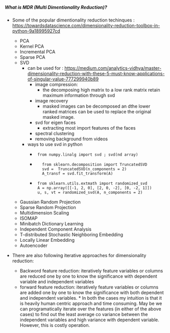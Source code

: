 ##### What is MDR (Multi Dimentionality Reduction)?
* Some of the popular dimentionality reduction techinques : https://towardsdatascience.com/dimensionality-reduction-toolbox-in-python-9a18995927cd
    * PCA
    * Kernel PCA 
    * Incremental PCA
    * Sparse PCA
    * SVD
      * can be used for : https://medium.com/analytics-vidhya/master-dimensionality-reduction-with-these-5-must-know-applications-of-singular-value-777299940b89
         * image compression:
            * the decomposing high matrix to a low rank matrix retain maximum information through svd
         * image recovery
            * masked images can be decomposed an dthe lower ranked matrices can be used to replace the original masked image.
         * svd for eigen faces
            * extracting most import features of the faces
         * spectral clustering
         * removing background from videos
      * ways to use svd in python
         * ```
            from numpy.linalg import svd ; svd(nd array)
            ```
         * ```
              from sklearn.decomposition import TruncatedSVD
              svd =  TruncatedSVD(n_components = 2)
              A_transf = svd.fit_transform(A)
           ```
           
         * ```
            from sklearn.utils.extmath import randomized_svd
            A = np.array([[-1, 2, 0], [2, 0, -2], [0, -2, 1]])
            u, s, vt = randomized_svd(A, n_components = 2)
            ```
    * Gaussian Random Projection
    * Sparse Random Projection
    * Multidimension Scaling
    * ISOMAP
    * Minibatch Dictionary Learning
    * Independent Component Analysis
    * T-distributed Stochastic Neighboring Embedding
    * Locally Linear Embedding
    * Autoencoder
    
    
 * There are also following iterative approaches for dimensionality reduction:
   * Backword feature reduction: iteratively feature variables or columns are reduced one by one to know the significance with dependent variable and independent variables
   * forward feature reduction: iteratively feature variables or columns are added one by one to know the significance with both dependent and independent variables.
         * In both the cases my intuition is that it is heavily human centric approach and time consuming. May be we can programatically iterate over the features (in either of the above cases) to find out the least average co variance between the independent variables and high variance with dependent variable. However, this is costly operation.
